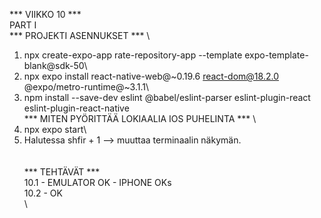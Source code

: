 *** VIIKKO 10 ***
\
PART I
\
*** PROJEKTI ASENNUKSET ***
\
1. npx create-expo-app rate-repository-app --template expo-template-blank@sdk-50\
2. npx expo install react-native-web@~0.19.6 react-dom@18.2.0 @expo/metro-runtime@~3.1.1\
3. npm install --save-dev eslint @babel/eslint-parser eslint-plugin-react eslint-plugin-react-native
\
*** MITEN PYÖRITTÄÄ LOKIAALIA IOS PUHELINTA ***
\
1. npx expo start\
2. Halutessa shfir + 1 --> muuttaa terminaalin näkymän.\
\
\
*** TEHTÄVÄT ***
\
10.1 - EMULATOR OK - IPHONE OKs\
10.2 - OK\
\